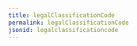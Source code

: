 ```yaml
---
title: legalClassificationCode
permalink: legalClassificationCode
jsonid: legalclassificationcode
---
```

